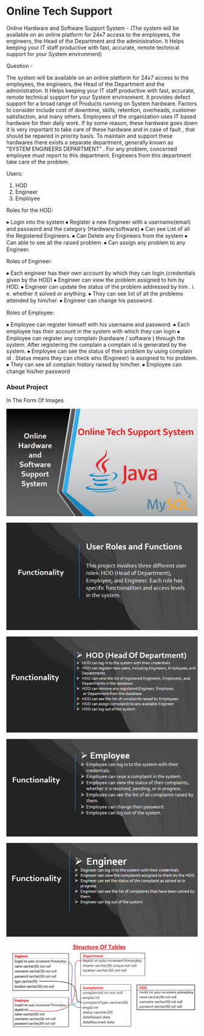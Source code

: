 # Online Tech Support 
Online Hardware and Software Support System -  (The system will be available on an online platform for 24x7 access to the employees, the engineers, the Head of the Department and the administration. It Helps keeping your IT staff productive with fast, accurate, remote technical support for your System environment)

Question - 

The system will be available on an online platform for 24x7 access to the employees, the engineers, the Head of the Department and the administration. It Helps keeping your IT staff productive with fast, accurate, remote technical support for your System environment. It provides defect support for a broad range of Products running on System hardware.
Factors to consider include cost of downtime, skills, retention, overheads, customer satisfaction, and many others.
Employees of the organization uses IT based hardware for their daily work. If by some reason, these hardware goes down it is very important to take care of these hardware and in case of fault , that should be repaired in priority basis. To maintain and support these hardwares there exists a separate department, generally known as “SYSTEM ENGINEERS DEPARTMENT” . For any problem, concerned employee must report to this department. Engineers from this department take care of the problem.

Users:
1. HOD
2. Engineer
3. Employee

Roles for the HOD:

⦁ Login into the system
⦁ Register a new Engineer with a username(email) and password and the category (Hardware/software)
⦁ Can see List of all the Registered Engineers.
⦁ Can Delete any Engineers from the system
⦁ Can able to see all the raised problem.
⦁ Can assign any problem to any Engineer.

Roles of Engineer:

⦁ Each engineer has their own account by which they can login.(credentials given by the HOD)
⦁ Engineer can view the problem assigned to him by HOD.
⦁ Engineer can update the status of the problem addressed by him . i. e. whether it solved or anything.
⦁ They can see list of all the problems attended by him/her.
⦁ Engineer can change his password.

Roles of Employee:

⦁ Employee can register himself with his username and password.
⦁ Each employee has their account in the system with which they can login
⦁ Employee can register any complain (hardware / software ) through the system. After registering the complain a complain id is generated by the system.
⦁ Employee can see the status of their problem by using complain id . Status means they can check who (Engineer) is assigned to his problem.
⦁ They can see all complain history raised by him/her.
⦁ Employee can change his/her password

### About Project
In The Form Of Images

![About Project](OnlineHardwareAndSoftwareSupportSystem/Image/Intro1.png)

![Functionality](OnlineHardwareAndSoftwareSupportSystem/Image/Intro2.png)

![HOD Functionality](OnlineHardwareAndSoftwareSupportSystem/Image/HODFunctionlity.png)

![Employee Functionality](OnlineHardwareAndSoftwareSupportSystem/Image/EmployeeFunctionlity.png)

![Engineer Functionality](OnlineHardwareAndSoftwareSupportSystem/Image/EngineerFunctionlity.png)

![DataBase Structure](OnlineHardwareAndSoftwareSupportSystem/Image/TableStructure.png)
